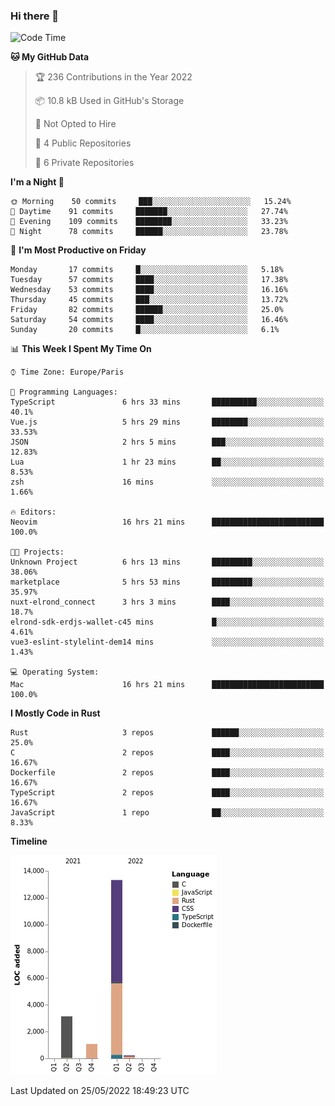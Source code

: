 ### Hi there 👋

<!--START_SECTION:waka-->
![Code Time](http://img.shields.io/badge/Code%20Time-0%20secs-blue)

**🐱 My GitHub Data** 

> 🏆 236 Contributions in the Year 2022
 > 
> 📦 10.8 kB Used in GitHub's Storage 
 > 
> 🚫 Not Opted to Hire
 > 
> 📜 4 Public Repositories 
 > 
> 🔑 6 Private Repositories  
 > 
**I'm a Night 🦉** 

```text
🌞 Morning    50 commits     ███░░░░░░░░░░░░░░░░░░░░░░   15.24% 
🌆 Daytime    91 commits     ███████░░░░░░░░░░░░░░░░░░   27.74% 
🌃 Evening    109 commits    ████████░░░░░░░░░░░░░░░░░   33.23% 
🌙 Night      78 commits     ██████░░░░░░░░░░░░░░░░░░░   23.78%

```
📅 **I'm Most Productive on Friday** 

```text
Monday       17 commits     █░░░░░░░░░░░░░░░░░░░░░░░░   5.18% 
Tuesday      57 commits     ████░░░░░░░░░░░░░░░░░░░░░   17.38% 
Wednesday    53 commits     ████░░░░░░░░░░░░░░░░░░░░░   16.16% 
Thursday     45 commits     ███░░░░░░░░░░░░░░░░░░░░░░   13.72% 
Friday       82 commits     ██████░░░░░░░░░░░░░░░░░░░   25.0% 
Saturday     54 commits     ████░░░░░░░░░░░░░░░░░░░░░   16.46% 
Sunday       20 commits     █░░░░░░░░░░░░░░░░░░░░░░░░   6.1%

```


📊 **This Week I Spent My Time On** 

```text
⌚︎ Time Zone: Europe/Paris

💬 Programming Languages: 
TypeScript               6 hrs 33 mins       ██████████░░░░░░░░░░░░░░░   40.1% 
Vue.js                   5 hrs 29 mins       ████████░░░░░░░░░░░░░░░░░   33.53% 
JSON                     2 hrs 5 mins        ███░░░░░░░░░░░░░░░░░░░░░░   12.83% 
Lua                      1 hr 23 mins        ██░░░░░░░░░░░░░░░░░░░░░░░   8.53% 
zsh                      16 mins             ░░░░░░░░░░░░░░░░░░░░░░░░░   1.66%

🔥 Editors: 
Neovim                   16 hrs 21 mins      █████████████████████████   100.0%

🐱‍💻 Projects: 
Unknown Project          6 hrs 13 mins       █████████░░░░░░░░░░░░░░░░   38.06% 
marketplace              5 hrs 53 mins       █████████░░░░░░░░░░░░░░░░   35.97% 
nuxt-elrond_connect      3 hrs 3 mins        ████░░░░░░░░░░░░░░░░░░░░░   18.7% 
elrond-sdk-erdjs-wallet-c45 mins             █░░░░░░░░░░░░░░░░░░░░░░░░   4.61% 
vue3-eslint-stylelint-dem14 mins             ░░░░░░░░░░░░░░░░░░░░░░░░░   1.43%

💻 Operating System: 
Mac                      16 hrs 21 mins      █████████████████████████   100.0%

```

**I Mostly Code in Rust** 

```text
Rust                     3 repos             ██████░░░░░░░░░░░░░░░░░░░   25.0% 
C                        2 repos             ████░░░░░░░░░░░░░░░░░░░░░   16.67% 
Dockerfile               2 repos             ████░░░░░░░░░░░░░░░░░░░░░   16.67% 
TypeScript               2 repos             ████░░░░░░░░░░░░░░░░░░░░░   16.67% 
JavaScript               1 repo              ██░░░░░░░░░░░░░░░░░░░░░░░   8.33%

```


**Timeline**

![Chart not found](https://raw.githubusercontent.com/nu-wa/nu-wa/main/charts/bar_graph.png) 


 Last Updated on 25/05/2022 18:49:23 UTC
<!--END_SECTION:waka-->

<!--
**nu-wa/nu-wa** is a ✨ _special_ ✨ repository because its `README.md` (this file) appears on your GitHub profile.

Here are some ideas to get you started:

- 🔭 I’m currently working on ...
- 🌱 I’m currently learning ...
- 👯 I’m looking to collaborate on ...
- 🤔 I’m looking for help with ...
- 💬 Ask me about ...
- 📫 How to reach me: ...
- 😄 Pronouns: ...
- ⚡ Fun fact: ...
-->
